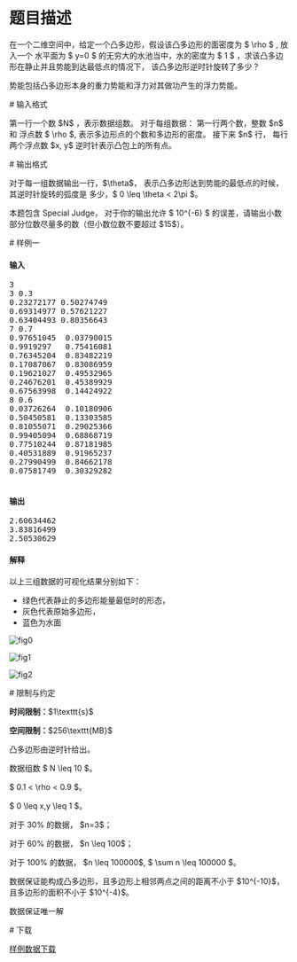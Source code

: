 # 题目描述

<p>在一个二维空间中，给定一个凸多边形，假设该凸多边形的面密度为 $ \rho $ , 放入一个
水平面为 $ y=0 $ 的无穷大的水池当中，水的密度为 $ 1 $ ，求该凸多边形在静止并且势能到达最低点的情况下，
该凸多边形逆时针旋转了多少？</p>
<p>势能包括凸多边形本身的重力势能和浮力对其做功产生的浮力势能。</p>
# 输入格式


<p>第一行一个数 $N$ ，表示数据组数。
对于每组数据：
第一行两个数，整数 $n$ 和 浮点数 $ \rho $, 表示多边形点的个数和多边形的密度。
接下来 $n$ 行， 每行两个浮点数 $x, y$ 逆时针表示凸包上的所有点。</p>
# 输出格式


<p>对于每一组数据输出一行，$\theta$， 表示凸多边形达到势能的最低点的时候，其逆时针旋转的弧度是
多少，$ 0 \leq \theta &lt; 2\pi $。</p>
<p>本题包含 Special Judge， 对于你的输出允许 $ 10^{-6} $ 的误差，请输出小数部分位数尽量多的数（但小数位数不要超过 $15$）。</p>
# 样例一


<h4>输入</h4>
<pre>3
3 0.3
0.23272177 0.50274749
0.69314977 0.57621227
0.63404493 0.80356643
7 0.7
0.97651045  0.03790015
0.9919297   0.75416081
0.76345204  0.83482219
0.17087067  0.83086959
0.19621027  0.49532965
0.24676201  0.45389929
0.67563998  0.14424922
8 0.6
0.03726264  0.10180906
0.50450581  0.13303585
0.81055071  0.29025366
0.99405094  0.68868719
0.77510244  0.87181985
0.40531889  0.91965237
0.27990499  0.84662178
0.07581749  0.30329282

</pre>

<h4>输出</h4>
<p></p><pre>2.60634462
3.83816499
2.50530629
</pre><p></p>
<h4>解释</h4>
<p>以上三组数据的可视化结果分别如下：</p>
<ul><li>绿色代表静止的多边形能量最低时的形态，</li>
<li>灰色代表原始多边形，</li>
<li>蓝色为水面</li>
</ul><p><img src="source/uoj/159/img/aHR0cDovL2ltZy51b2ouYWMvcHJvYmxlbS8xNTkvZmlnMC5wbmc=.png" alt="fig0"/></p>
<p><img src="source/uoj/159/img/aHR0cDovL2ltZy51b2ouYWMvcHJvYmxlbS8xNTkvZmlnMS5wbmc=.png" alt="fig1"/></p>
<p><img src="source/uoj/159/img/aHR0cDovL2ltZy51b2ouYWMvcHJvYmxlbS8xNTkvZmlnMi5wbmc=.png" alt="fig2"/></p>
# 限制与约定


<p><strong>时间限制：</strong>$1\texttt{s}$</p>
<p><strong>空间限制：</strong>$256\texttt{MB}$</p>
<p>凸多边形由逆时针给出。</p>
<p>数据组数 $ N \leq 10 $。</p>
<p>$ 0.1 &lt; \rho &lt; 0.9 $。</p>
<p>$ 0 \leq x,y \leq 1 $。</p>
<p>对于 30% 的数据， $n=3$；</p>
<p>对于 60% 的数据， $n \leq 100$；</p>
<p>对于 100% 的数据， $n \leq 100000$, $ \sum n \leq 100000 $。</p>
<p>数据保证能构成凸多边形，且多边形上相邻两点之间的距离不小于 $10^{-10}$，且多边形的面积不小于 $10^{-4}$。</p>
<p>数据保证唯一解</p>
# 下载


<p><a href="/download.php?type=problem&amp;id=159">样例数据下载</a></p>
